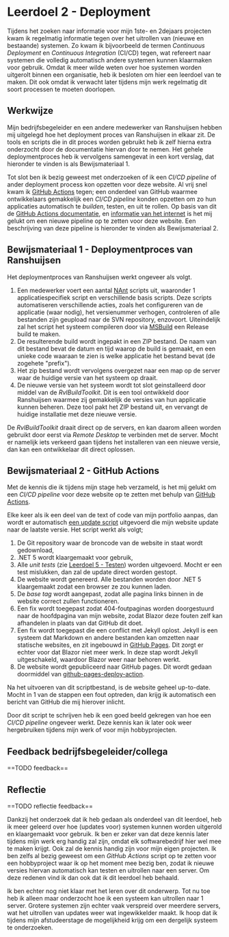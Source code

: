 ﻿# Leerdoel 2 - Deployment

Tijdens het zoeken naar informatie voor mijn 1ste- en 2dejaars projecten kwam ik regelmatig informatie tegen over het uitrollen van (nieuwe en bestaande) systemen. Zo kwam ik bijvoorbeeld de termen _Continuous Deployment_ en _Continuous Integration_ (CI/CD) tegen, wat refereert naar systemen die volledig automatisch andere systemen kunnen klaarmaken voor gebruik. Omdat ik meer wilde weten over hoe systemen worden uitgerolt binnen een organisatie, heb ik besloten om hier een leerdoel van te maken. Dit ook omdat ik verwacht later tijdens mijn werk regelmatig dit soort processen te moeten doorlopen.

## Werkwijze

Mijn bedrijfsbegeleider en een andere medewerker van Ranshuijsen hebben mij uitgelegd hoe het deployment proces van Ranshuijsen in elkaar zit. De tools en scripts die in dit proces worden gebruikt heb ik zelf hierna extra onderzocht door de documentatie hiervan door te nemen. Het gehele deploymentproces heb ik vervolgens samengevat in een kort verslag, dat hieronder te vinden is als Bewijsmateriaal 1.

Tot slot ben ik bezig geweest met onderzoeken of ik een _CI/CD pipeline_ of ander deployment process kon opzetten voor deze website. Al vrij snel kwam ik [GitHub Actions](https://github.com/features/actions) tegen; een onderdeel van GitHub waarmee ontwikkelaars gemakkelijk een _CI/CD pipeline_ konden opzetten om zo hun applicaties automatisch te _builden_, testen, en uit te rollen. Op basis van dit de [GitHub Actions documentatie](https://docs.github.com/en/free-pro-team@latest/actions), en [informatie van het internet](https://swimburger.net/blog/dotnet/how-to-deploy-aspnet-blazor-webassembly-to-github-pages) is het mij gelukt om een nieuwe pipeline op te zetten voor deze website. Een beschrijving van deze pipeline is hieronder te vinden als Bewijsmateriaal 2.

## Bewijsmateriaal 1 - Deploymentproces van Ranshuijsen

Het deploymentproces van Ranshuijsen werkt ongeveer als volgt.

1. Een medewerker voert een aantal [NAnt](http://nant.sourceforge.net/) scripts uit, waaronder 1 applicatiespecifiek script en verschillende basis scripts. Deze scripts automatiseren verschillende acties, zoals het configureren van de applicatie (waar nodig), het versienummer verhogen, controleren of alle bestanden zijn geupload naar de SVN repository, enzovoort. Uiteindelijk zal het script het systeem compileren door via [MSBuild](https://docs.microsoft.com/en-us/visualstudio/msbuild/msbuild?view=vs-2019) een Release build te maken.
2. De resulterende build wordt ingepakt in een ZIP bestand. De naam van dit bestand bevat de datum en tijd waarop de build is gemaakt, en een unieke code waaraan te zien is welke applicatie het bestand bevat (de zogehete "prefix").
3. Het zip bestand wordt vervolgens overgezet naar een map op de server waar de huidige versie van het systeem op draait.
4. De nieuwe versie van het systeem wordt tot slot geinstalleerd door middel van de _RvlBuildToolkit_. Dit is een tool ontwikkeld door Ranshuijsen waarmee zij gemakkelijk de versies van hun applicatie kunnen beheren. Deze tool pakt het ZIP bestand uit, en vervangt de huidige installatie met deze nieuwe versie. 

De _RvlBuildToolkit_ draait direct op de servers, en kan daarom alleen worden gebruikt door eerst via _Remote Desktop_ te verbinden met de server. Mocht er namelijk iets verkeerd gaan tijdens het installeren van een nieuwe versie, dan kan een ontwikkelaar dit direct oplossen.

## Bewijsmateriaal 2 - GitHub Actions

Met de kennis die ik tijdens mijn stage heb verzameld, is het mij gelukt om een _CI/CD pipeline_ voor deze website op te zetten met behulp van [GitHub Actions](https://github.com/features/actions).

Elke keer als ik een deel van de text of code van mijn portfolio aanpas, dan wordt er automatisch [een update script](https://github.com/TehNolz/Portfolio/blob/master/.github/workflows/update.yml) uitgevoerd die mijn website update naar de laatste versie. Het script werkt als volgt;

1. De Git repository waar de broncode van de website in staat wordt gedownload,
2. .NET 5 wordt klaargemaakt voor gebruik,
3. Alle _unit tests_ (zie [Leerdoel 5 - Testen](Content/Stage3/Leerdoelen/5)) worden uitgevoerd. Mocht er een test mislukken, dan zal de update direct worden gestopt.
4. De website wordt genereerd. Alle bestanden worden door .NET 5 klaargemaakt zodat een browser ze zou kunnen laden.
5. De _base tag_ wordt aangepast, zodat alle pagina links binnen in de website correct zullen functioneren.
6. Een fix wordt toegepast zodat 404-foutpaginas worden doorgestuurd naar de hoofdpagina van mijn website, zodat Blazor deze fouten zelf kan afhandelen in plaats van dat GitHub dit doet.
7. Een fix wordt toegepast die een conflict met Jekyll oplost. Jekyll is een systeem dat Markdown en andere bestanden kan omzetten naar statische websites, en zit ingebouwd in [GitHub Pages](https://pages.github.com/). Dit zorgt er echter voor dat Blazor niet meer werk. In deze stap wordt Jekyll uitgeschakeld, waardoor Blazor weer naar behoren werkt.
8. De website wordt gepubliceerd naar GitHub pages. Dit wordt gedaan doormiddel van [github-pages-deploy-action](https://github.com/JamesIves/github-pages-deploy-action).

Na het uitvoeren van dit scriptbestand, is de website geheel up-to-date. Mocht in 1 van de stappen een fout optreden, dan krijg ik automatisch een bericht van GitHub die mij hierover inlicht.

Door dit script te schrijven heb ik een goed beeld gekregen van hoe een _CI/CD pipeline_ ongeveer werkt. Deze kennis kan ik later ook weer hergebruiken tijdens mijn werk of voor mijn hobbyprojecten.

## Feedback bedrijfsbegeleider/collega
==TODO feedback==

## Reflectie
==TODO reflectie feedback==  
  
Dankzij het onderzoek dat ik heb gedaan als onderdeel van dit leerdoel, heb ik meer geleerd over hoe (updates voor) systemen kunnen worden uitgerold en klaargemaakt voor gebruik. Ik ben er zeker van dat deze kennis later tijdens mijn werk erg handig zal zijn, omdat elk softwarebedrijf hier wel mee te maken krijgt. Ook zal de kennis handig zijn voor mijn eigen projecten. Ik ben zelfs al bezig geweest om een _GitHub Actions_ script op te zetten voor een hobbyproject waar ik op het moment mee bezig ben, zodat ik nieuwe versies hiervan automatisch kan testen en uitrollen naar een server. Om deze redenen vind ik dan ook dat ik dit leerdoel heb behaald.

Ik ben echter nog niet klaar met het leren over dit onderwerp. Tot nu toe heb ik alleen maar onderzocht hoe ik een systeem kan uitrollen naar 1 server. Grotere systemen zijn echter vaak verspreid over meerdere servers, wat het uitrollen van updates weer wat ingewikkelder maakt. Ik hoop dat ik tijdens mijn afstudeerstage de mogelijkheid krijg om een dergelijk systeem te onderzoeken.